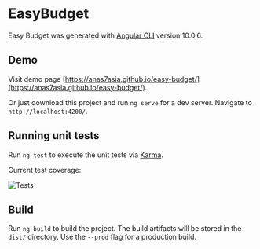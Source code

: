 # EasyBudget

Easy Budget was generated with [Angular CLI](https://github.com/angular/angular-cli) version 10.0.6.

## Demo

Visit demo page [https://anas7asia.github.io/easy-budget/](https://anas7asia.github.io/easy-budget/).

Or just download this project and run `ng serve` for a dev server. Navigate to `http://localhost:4200/`.

## Running unit tests

Run `ng test` to execute the unit tests via [Karma](https://karma-runner.github.io).

Current test coverage:

![Tests](https://i.ibb.co/NNtf0GB/Easy-budget-tests.png)

## Build

Run `ng build` to build the project. The build artifacts will be stored in the `dist/` directory. Use the `--prod` flag for a production build.